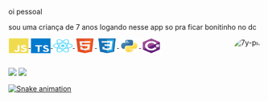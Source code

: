 oi pessoal

sou uma criança de 7 anos logando nesse app so pra ficar bonitinho no dc


 <a href="https://github.com/isa7y">
  
  <img align="center" alt="Rafa-Js" height="30" width="40" src="https://raw.githubusercontent.com/devicons/devicon/master/icons/javascript/javascript-plain.svg">
  <img align="center" alt="Rafa-Ts" height="30" width="40" src="https://raw.githubusercontent.com/devicons/devicon/master/icons/typescript/typescript-plain.svg">
  <img align="center" alt="Rafa-React" height="30" width="40" src="https://raw.githubusercontent.com/devicons/devicon/master/icons/react/react-original.svg">
  <img align="center" alt="Rafa-HTML" height="30" width="40" src="https://raw.githubusercontent.com/devicons/devicon/master/icons/html5/html5-original.svg">
  <img align="center" alt="Rafa-CSS" height="30" width="40" src="https://raw.githubusercontent.com/devicons/devicon/master/icons/css3/css3-original.svg">
  <img align="center" alt="Rafa-Python" height="30" width="40" src="https://raw.githubusercontent.com/devicons/devicon/master/icons/python/python-original.svg">
  <img align="center" alt="Rafa-Csharp" height="30" width="40" src="https://raw.githubusercontent.com/devicons/devicon/master/icons/csharp/csharp-original.svg">
  <img align="right" alt="7y-pic" height="150" style="border-radius:50px;" src="6">
</div>
  
  ##
 
<div> 

  <a href="https://instagram.com/isa0fps" target="_blank"><img src="https://img.shields.io/badge/-Instagram-%23E4405F?style=for-the-badge&logo=instagram&logoColor=white" target="_blank"></a>
 <a href="https://discord.gg/hWP4XDaEjY" target="_blank"><img src="https://img.shields.io/badge/Discord-7289DA?style=for-the-badge&logo=discord&logoColor=white" target="_blank">
 
  ![Snake animation](https://github.com/isa7y/isa7y/blob/output/github-contribution-grid-snake.svg)
 
</div>
